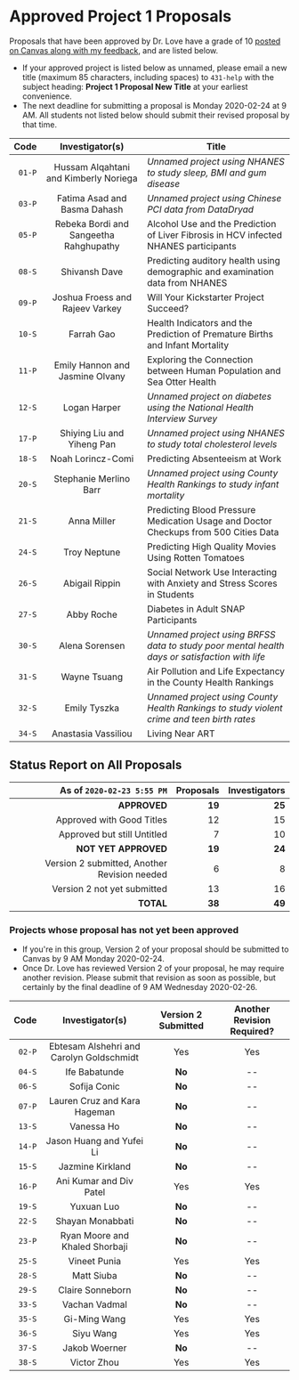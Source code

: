 # Approved Project 1 Proposals

Proposals that have been approved by Dr. Love have a grade of 10 [posted on Canvas along with my feedback](https://canvas.case.edu/), and are listed below. 

- If your approved project is listed below as unnamed, please email a new title (maximum 85 characters, including spaces) to `431-help` with the subject heading: **Project 1 Proposal New Title** at your earliest convenience.
- The next deadline for submitting a proposal is Monday 2020-02-24 at 9 AM. All students not listed below should submit their revised proposal by that time.

Code | Investigator(s) | Title
--------: | :-------------------------: | -------------------------------------------------------------------------------------
`01-P` | Hussam Alqahtani and Kimberly Noriega | *Unnamed project using NHANES to study sleep, BMI and gum disease*
`03-P` | Fatima Asad and Basma Dahash | *Unnamed project using Chinese PCI data from DataDryad*
`05-P` | Rebeka Bordi and Sangeetha Rahghupathy | Alcohol Use and the Prediction of Liver Fibrosis in HCV infected NHANES participants
`08-S` | Shivansh Dave | Predicting auditory health using demographic and examination data from NHANES
`09-P` | Joshua Froess and Rajeev Varkey | Will Your Kickstarter Project Succeed?
`10-S` | Farrah Gao | Health Indicators and the Prediction of Premature Births and Infant Mortality
`11-P` | Emily Hannon and Jasmine Olvany | Exploring the Connection between Human Population and Sea Otter Health
`12-S` | Logan Harper | *Unnamed project on diabetes using the National Health Interview Survey*
`17-P` | Shiying Liu and Yiheng Pan | *Unnamed project using NHANES to study total cholesterol levels*
`18-S` | Noah Lorincz-Comi | Predicting Absenteeism at Work
`20-S` | Stephanie Merlino Barr | *Unnamed project using County Health Rankings to study infant mortality*
`21-S` | Anna Miller | Predicting Blood Pressure Medication Usage and Doctor Checkups from 500 Cities Data
`24-S` | Troy Neptune | Predicting High Quality Movies Using Rotten Tomatoes
`26-S` | Abigail Rippin | Social Network Use Interacting with Anxiety and Stress Scores in Students
`27-S` | Abby Roche | Diabetes in Adult SNAP Participants
`30-S` | Alena Sorensen | *Unnamed project using BRFSS data to study poor mental health days or satisfaction with life*
`31-S` | Wayne Tsuang | Air Pollution and Life Expectancy in the County Health Rankings
`32-S` | Emily Tyszka | *Unnamed project using County Health Rankings to study violent crime and teen birth rates*
`34-S` | Anastasia Vassiliou | Living Near ART

## Status Report on All Proposals

As of `2020-02-23 5:55 PM` | Proposals | Investigators
-------------: | -----------------: | ----------------:
**APPROVED** | **19** | **25** 
Approved with Good Titles | 12 | 15
Approved but still Untitled | 7 | 10
**NOT YET APPROVED** | **19** | **24**
Version 2 submitted, Another Revision needed | 6 | 8
Version 2 not yet submitted | 13 | 16
**TOTAL** | **38** | **49**

### Projects whose proposal has not yet been approved

- If you're in this group, Version 2 of your proposal should be submitted to Canvas by 9 AM Monday 2020-02-24.
- Once Dr. Love has reviewed Version 2 of your proposal, he may require another revision. Please submit that revision as soon as possible, but certainly by the final deadline of 9 AM Wednesday 2020-02-26.

Code | Investigator(s) | Version 2 Submitted | Another Revision Required?
------: | :-------------------------: | :-------------------: | :----------------:
`02-P` | Ebtesam Alshehri and Carolyn Goldschmidt | Yes | Yes
`04-S` | Ife Babatunde | **No** | --
`06-S` | Sofija Conic | **No** | --
`07-P` | Lauren Cruz and Kara Hageman | **No** | --
`13-S` | Vanessa Ho | **No** | --
`14-P` | Jason Huang and Yufei Li | **No** | --
`15-S` | Jazmine Kirkland | **No** | --
`16-P` | Ani Kumar and Div Patel | Yes | Yes
`19-S` | Yuxuan Luo | **No** | --
`22-S` | Shayan Monabbati | **No** | --
`23-P` | Ryan Moore and Khaled Shorbaji | **No** | --
`25-S` | Vineet Punia | Yes | Yes
`28-S` | Matt Siuba | **No** | --
`29-S` | Claire Sonneborn | **No** | --
`33-S` | Vachan Vadmal | **No** | --
`35-S` | Gi-Ming Wang | Yes | Yes
`36-S` | Siyu Wang | Yes | Yes
`37-S` | Jakob Woerner | **No** | --
`38-S` | Victor Zhou | Yes | Yes


